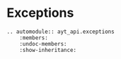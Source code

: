 # Exceptions
```{eval-rst}
.. automodule:: ayt_api.exceptions
    :members:
    :undoc-members:
    :show-inheritance:
```